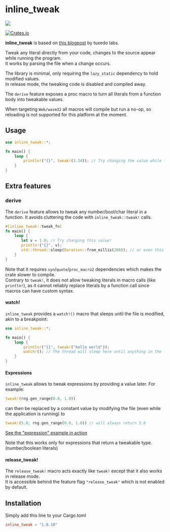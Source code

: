 # inline_tweak

![](https://i.imgur.com/DZrg910.gif)

[![Crates.io](https://img.shields.io/crates/v/inline_tweak.svg)](https://crates.io/crates/inline_tweak)

**inline_tweak** is based on [this blogpost](http://blog.tuxedolabs.com/2018/03/13/hot-reloading-hardcoded-parameters.html)
by tuxedo labs.  

Tweak any literal directly from your code, changes to the source appear while running the program.  
It works by parsing the file when a change occurs.  

The library is minimal, only requiring the `lazy_static` dependency to hold modified values.  
In release mode, the tweaking code is disabled and compiled away.

The `derive` feature exposes a proc macro to turn all literals from a function body into tweakable values.

When targeting `Web/wasm32` all macros will compile but run a no-op, so reloading is not supported for this platform at the moment. 

## Usage

```rust
use inline_tweak::*;

fn main() {
    loop {
        println!("{}", tweak!(3.14)); // Try changing the value while the application is running
    }
}
```

## Extra features

### derive

The `derive` feature allows to tweak any number/bool/char literal in a function.
It avoids cluttering the code with `inline_tweak::tweak!` calls.

```rust
#[inline_tweak::tweak_fn]
fn main() {
    loop {
       let v = 1.0; // Try changing this value!
       println!("{}", v);
       std::thread::sleep(Duration::from_millis(200)); // or even this value :)
    }
}
```

Note that it requires `syn`/`quote`/`proc_macro2` dependencies which makes the crate slower to compile.  
Contrary to `tweak!`, it does not allow tweaking literals in macro calls (like `println!`), as it cannot reliably replace literals by a function call since macros can have custom syntax.

#### watch!

`inline_tweak` provides a `watch!()` macro that sleeps until the file is modified, akin to a breakpoint:
```rust
use inline_tweak::*;

fn main() {
    loop {
        println!("{}", tweak!("hello world"));
        watch!(); // The thread will sleep here until anything in the file changes
    }
}
```

#### Expressions

`inline_tweak` allows to tweak expressions by providing a value later.
For example:
```rust
tweak!(rng.gen_range(0.0, 1.0))
``` 

can then be replaced by a constant value by modifying the file (even while the application is running) to
```rust
tweak!(5.0; rng.gen_range(0.0, 1.0)) // will always return 5.0
```

[See the "expression" example in action](https://i.imgur.com/pSvLNlI.mp4)

Note that this works only for expressions that return a tweakable type. (number/boolean literals)

#### release_tweak!

The `release_tweak!` macro acts exactly like `tweak!` except that it also works in release mode.  
It is accessible behind the feature flag `"release_tweak"` which is not enabled by default.  

## Installation

Simply add this line to your Cargo.toml

```toml
inline_tweak = "1.0.10"
```
